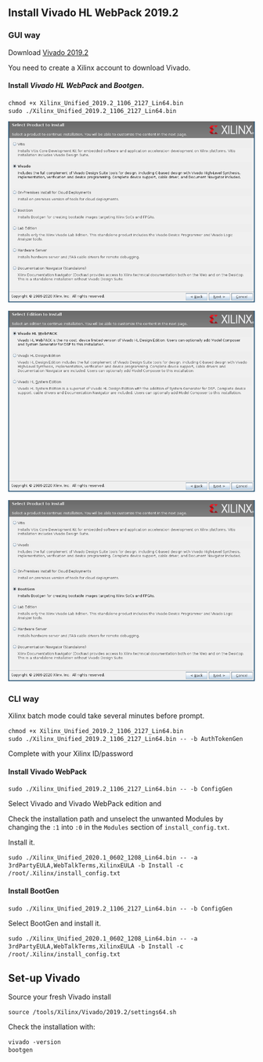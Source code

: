 ## Install Vivado HL WebPack 2019.2

### GUI way

Download [Vivado 2019.2](https://www.xilinx.com/member/forms/download/xef.html?filename=Xilinx_Unified_2019.2_1106_2127_Lin64.bin)

You need to create a Xilinx account to download Vivado.

#### Install *Vivado HL WebPack* and *Bootgen*.

```
chmod +x Xilinx_Unified_2019.2_1106_2127_Lin64.bin
sudo ./Xilinx_Unified_2019.2_1106_2127_Lin64.bin
```

![Vivado installation](2019.2/install_vivado.png)

![Vivado WebPack installation](2019.2/install_vivado_webpack.png)

![Bootgen installation](2019.2/install_bootgen.png)

### CLI way

Xilinx batch mode could take several minutes before prompt.

```
chmod +x Xilinx_Unified_2019.2_1106_2127_Lin64.bin
sudo ./Xilinx_Unified_2019.2_1106_2127_Lin64.bin -- -b AuthTokenGen
```

Complete with your Xilinx ID/password

#### Install Vivado WebPack

```
sudo ./Xilinx_Unified_2019.2_1106_2127_Lin64.bin -- -b ConfigGen
```

Select Vivado and Vivado WebPack edition and 

Check the installation path and unselect the unwanted Modules by changing the `:1` into `:0` in the `Modules` section of `install_config.txt`.

Install it.

```
sudo ./Xilinx_Unified_2020.1_0602_1208_Lin64.bin -- -a 3rdPartyEULA,WebTalkTerms,XilinxEULA -b Install -c /root/.Xilinx/install_config.txt
```

#### Install BootGen

```
sudo ./Xilinx_Unified_2019.2_1106_2127_Lin64.bin -- -b ConfigGen
```

Select BootGen and install it.

```
sudo ./Xilinx_Unified_2020.1_0602_1208_Lin64.bin -- -a 3rdPartyEULA,WebTalkTerms,XilinxEULA -b Install -c /root/.Xilinx/install_config.txt
```

## Set-up Vivado

Source your fresh Vivado install

```
source /tools/Xilinx/Vivado/2019.2/settings64.sh
```

Check the installation with:
```
vivado -version
bootgen
```

